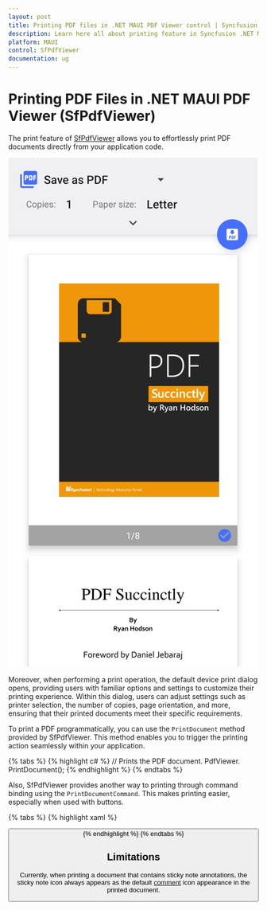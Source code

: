 ```yaml
---
layout: post
title: Printing PDF files in .NET MAUI PDF Viewer control | Syncfusion
description: Learn here all about printing feature in Syncfusion .NET MAUI PDF Viewer (SfPdfViewer) control and more.
platform: MAUI
control: SfPdfViewer
documentation: ug
---
```


# Printing PDF Files in .NET MAUI PDF Viewer (SfPdfViewer)

The print feature of [SfPdfViewer](https://help.syncfusion.com/cr/maui/Syncfusion.Maui.PdfViewer.SfPdfViewer.html) allows you to  effortlessly print PDF documents directly from your application code. 

![Printing PDF Files in .NET MAUI PDF Viewer](Images\Print\print.jpg)

Moreover, when performing a print operation, the default device print dialog opens, providing users with familiar options and settings to customize their printing experience. Within this dialog, users can adjust settings such as printer selection, the number of copies, page orientation, and more, ensuring that their printed documents meet their specific requirements.

To print a PDF programmatically, you can use the `PrintDocument` method provided by SfPdfViewer. This method enables you to trigger the printing action seamlessly within your application.

{% tabs %}
{% highlight c# %}
// Prints the PDF document.
PdfViewer. PrintDocument();
{% endhighlight %}
{% endtabs %}

Also, SfPdfViewer provides another way to printing through command binding using the `PrintDocumentCommand`. This makes printing easier, especially when used with buttons.

{% tabs %}
{% highlight xaml %}
<!-- Prints the PDF document. -->
<Button Text="&#xe77f;" Command="{Binding Source={x:Reference PdfViewer},Path=PrintDocumentCommand}"/>
{% endhighlight %} 
{% endtabs %}

## Limitations

Currently, when printing a document that contains sticky note annotations, the sticky note icon always appears as the default [comment](https://help.syncfusion.com/cr/maui/Syncfusion.Maui.PdfViewer.StickyNoteIcon.html#Syncfusion_Maui_PdfViewer_StickyNoteIcon_Comment) icon appearance in the printed document.